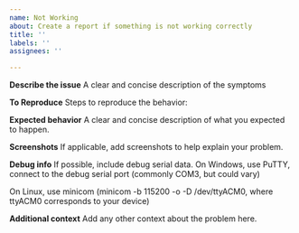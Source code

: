```yaml
---
name: Not Working
about: Create a report if something is not working correctly
title: ''
labels: ''
assignees: ''

---
```


**Describe the issue**
A clear and concise description of the symptoms

**To Reproduce**
Steps to reproduce the behavior:

**Expected behavior**
A clear and concise description of what you expected to happen.

**Screenshots**
If applicable, add screenshots to help explain your problem.

**Debug info**
If possible, include debug serial data.
On Windows, use PuTTY, connect to the debug serial port (commonly COM3, but could vary)

On Linux, use minicom (minicom -b 115200 -o -D /dev/ttyACM0, where ttyACM0 corresponds to your device)

**Additional context**
Add any other context about the problem here.
